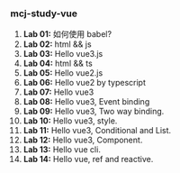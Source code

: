 ### mcj-study-vue
1. **Lab 01:** 如何使用 babel?
2. **Lab 02:** html && js
3. **Lab 03:** Hello vue3.js
4. **Lab 04:** html && ts
5. **Lab 05:** Hello vue2.js
6. **Lab 06:** Hello vue2 by typescript
7. **Lab 07:** Hello vue3
8. **Lab 08:** Hello vue3, Event binding
9. **Lab 09:** Hello vue3, Two way binding.
10. **Lab 10:** Hello vue3, style.
11. **Lab 11:** Hello vue3, Conditional and List.
12. **Lab 12:** Hello vue3, Component.
13. **Lab 13:** Hello vue cli.
13. **Lab 14:** Hello vue, ref and reactive.
